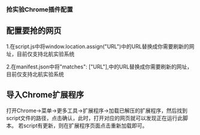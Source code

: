 ### 抢实验Chrome插件配置

## 配置要抢的网页
1.在script.js中将window.location.assign("URL")中的URL替换成你需要刷新的网址，目前仅支持北航实验系统

2.在manifest.json中将"matches": ["URL"],中的URL替换成你需要刷新的网址，目前仅支持北航实验系统

## 导入Chrome扩展程序
打开Chrome->菜单->更多工具->扩展程序->加载已解压的扩展程序，然后找到script文件的路径，点击确认，此时，打开对应的网页就可以发现正在运行此脚本。
若script有更新，则在扩展程序页面点击重新加载即可。
